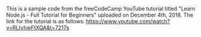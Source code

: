 This is a sample code from the freeCodeCamp YouTube tutorial titled "Learn Node.js - Full Tutorial for Beginners" uploaded on December 4th, 2018. The link for the tutorial is as follows: https://www.youtube.com/watch?v=RLtyhwFtXQA&t=7217s 
